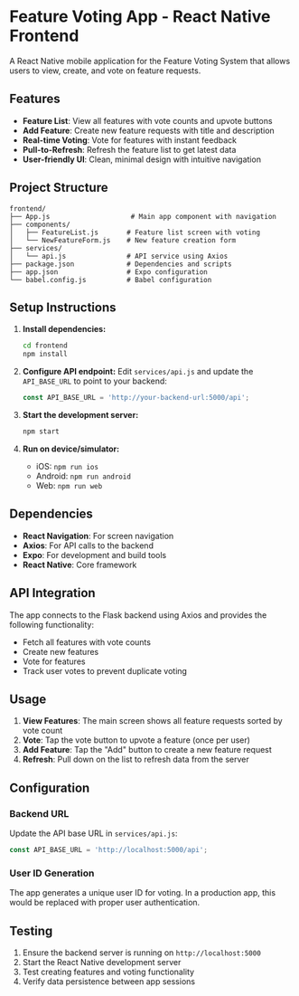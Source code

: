 # Feature Voting App - React Native Frontend

A React Native mobile application for the Feature Voting System that allows users to view, create, and vote on feature requests.

## Features

- **Feature List**: View all features with vote counts and upvote buttons
- **Add Feature**: Create new feature requests with title and description
- **Real-time Voting**: Vote for features with instant feedback
- **Pull-to-Refresh**: Refresh the feature list to get latest data
- **User-friendly UI**: Clean, minimal design with intuitive navigation

## Project Structure

```
frontend/
├── App.js                    # Main app component with navigation
├── components/
│   ├── FeatureList.js       # Feature list screen with voting
│   └── NewFeatureForm.js    # New feature creation form
├── services/
│   └── api.js               # API service using Axios
├── package.json             # Dependencies and scripts
├── app.json                 # Expo configuration
└── babel.config.js          # Babel configuration
```

## Setup Instructions

1. **Install dependencies:**
   ```bash
   cd frontend
   npm install
   ```

2. **Configure API endpoint:**
   Edit `services/api.js` and update the `API_BASE_URL` to point to your backend:
   ```javascript
   const API_BASE_URL = 'http://your-backend-url:5000/api';
   ```

3. **Start the development server:**
   ```bash
   npm start
   ```

4. **Run on device/simulator:**
   - iOS: `npm run ios`
   - Android: `npm run android`
   - Web: `npm run web`

## Dependencies

- **React Navigation**: For screen navigation
- **Axios**: For API calls to the backend
- **Expo**: For development and build tools
- **React Native**: Core framework

## API Integration

The app connects to the Flask backend using Axios and provides the following functionality:

- Fetch all features with vote counts
- Create new features
- Vote for features
- Track user votes to prevent duplicate voting

## Usage

1. **View Features**: The main screen shows all feature requests sorted by vote count
2. **Vote**: Tap the vote button to upvote a feature (once per user)
3. **Add Feature**: Tap the "Add" button to create a new feature request
4. **Refresh**: Pull down on the list to refresh data from the server

## Configuration

### Backend URL
Update the API base URL in `services/api.js`:
```javascript
const API_BASE_URL = 'http://localhost:5000/api';
```

### User ID Generation
The app generates a unique user ID for voting. In a production app, this would be replaced with proper user authentication.

## Testing

1. Ensure the backend server is running on `http://localhost:5000`
2. Start the React Native development server
3. Test creating features and voting functionality
4. Verify data persistence between app sessions